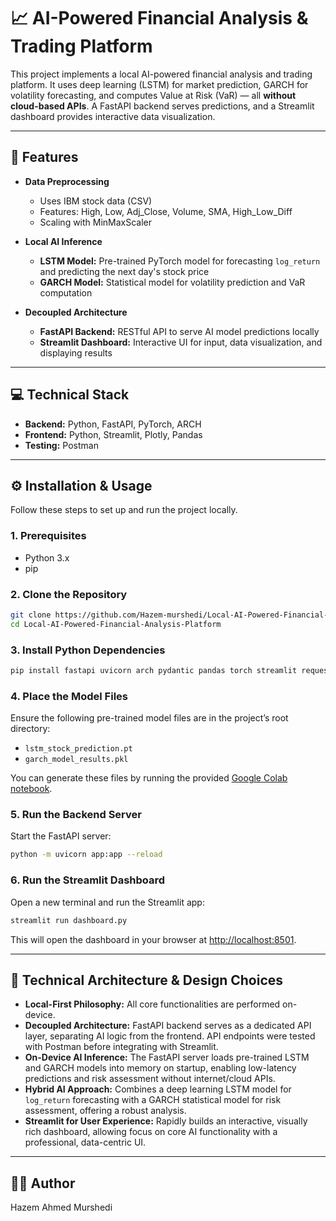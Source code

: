 # 📈 AI-Powered Financial Analysis & Trading Platform

This project implements a local AI-powered financial analysis and trading platform. It uses deep learning (LSTM) for market prediction, GARCH for volatility forecasting, and computes Value at Risk (VaR) — all **without cloud-based APIs**. A FastAPI backend serves predictions, and a Streamlit dashboard provides interactive data visualization.

---

## 🚀 Features

- **Data Preprocessing**
  - Uses IBM stock data (CSV)
  - Features: High, Low, Adj_Close, Volume, SMA, High_Low_Diff
  - Scaling with MinMaxScaler

- **Local AI Inference**
  - **LSTM Model:** Pre-trained PyTorch model for forecasting `log_return` and predicting the next day's stock price
  - **GARCH Model:** Statistical model for volatility prediction and VaR computation

- **Decoupled Architecture**
  - **FastAPI Backend:** RESTful API to serve AI model predictions locally
  - **Streamlit Dashboard:** Interactive UI for input, data visualization, and displaying results

---

## 💻 Technical Stack

- **Backend:** Python, FastAPI, PyTorch, ARCH
- **Frontend:** Python, Streamlit, Plotly, Pandas
- **Testing:** Postman

---

## ⚙️ Installation & Usage

Follow these steps to set up and run the project locally.

### 1. Prerequisites

- Python 3.x
- pip

### 2. Clone the Repository

```bash
git clone https://github.com/Hazem-murshedi/Local-AI-Powered-Financial-Analysis-Platform.git
cd Local-AI-Powered-Financial-Analysis-Platform
```

### 3. Install Python Dependencies

```bash
pip install fastapi uvicorn arch pydantic pandas torch streamlit requests plotly
```

### 4. Place the Model Files

Ensure the following pre-trained model files are in the project’s root directory:

- `lstm_stock_prediction.pt`
- `garch_model_results.pkl`

You can generate these files by running the provided [Google Colab notebook](https://colab.research.google.com/drive/1Jr1Gi6zVBcEvk5LNGBRrbgqiO91DAejw).

### 5. Run the Backend Server

Start the FastAPI server:

```bash
python -m uvicorn app:app --reload
```

### 6. Run the Streamlit Dashboard

Open a new terminal and run the Streamlit app:

```bash
streamlit run dashboard.py
```

This will open the dashboard in your browser at [http://localhost:8501](http://localhost:8501).

---

## 🧠 Technical Architecture & Design Choices

- **Local-First Philosophy:** All core functionalities are performed on-device.
- **Decoupled Architecture:** FastAPI backend serves as a dedicated API layer, separating AI logic from the frontend. API endpoints were tested with Postman before integrating with Streamlit.
- **On-Device AI Inference:** The FastAPI server loads pre-trained LSTM and GARCH models into memory on startup, enabling low-latency predictions and risk assessment without internet/cloud APIs.
- **Hybrid AI Approach:** Combines a deep learning LSTM model for `log_return` forecasting with a GARCH statistical model for risk assessment, offering a robust analysis.
- **Streamlit for User Experience:** Rapidly builds an interactive, visually rich dashboard, allowing focus on core AI functionality with a professional, data-centric UI.

---

## 👨‍💻 Author

Hazem Ahmed Murshedi
